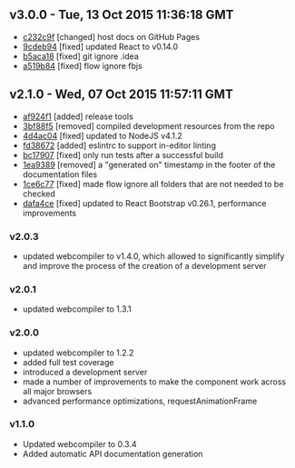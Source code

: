 v3.0.0 - Tue, 13 Oct 2015 11:36:18 GMT
--------------------------------------

- [c232c9f](../../commit/c232c9f) [changed] host docs on GitHub Pages
- [9cdeb94](../../commit/9cdeb94) [fixed] updated React to v0.14.0
- [b5aca18](../../commit/b5aca18) [fixed] git ignore .idea
- [a519b84](../../commit/a519b84) [fixed] flow ignore fbjs



v2.1.0 - Wed, 07 Oct 2015 11:57:11 GMT
--------------------------------------

- [af924f1](../../commit/af924f1) [added] release tools
- [3bf88f5](../../commit/3bf88f5) [removed] compiled development resources from the repo
- [4d4ac04](../../commit/4d4ac04) [fixed] updated to NodeJS v4.1.2
- [fd38672](../../commit/fd38672) [added] eslintrc to support in-editor linting
- [bc17907](../../commit/bc17907) [fixed] only run tests after a successful build
- [1ea9389](../../commit/1ea9389) [removed] a "generated on" timestamp in the footer of the documentation files
- [1ce6c77](../../commit/1ce6c77) [fixed] made flow ignore all folders that are not needed to be checked
- [dafa4ce](../../commit/dafa4ce) [fixed] updated to React Bootstrap v0.26.1, performance improvements



### v2.0.3

* updated webcompiler to v1.4.0, which allowed to significantly simplify and improve the process of the creation of a
  development server

### v2.0.1

* updated webcompiler to 1.3.1

### v2.0.0

* updated webcompiler to 1.2.2
* added full test coverage
* introduced a development server
* made a number of improvements to make the component work across all major browsers
* advanced performance optimizations, requestAnimationFrame

### v1.1.0

* Updated webcompiler to 0.3.4
* Added automatic API documentation generation
